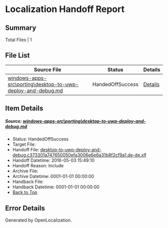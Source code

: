 # <a name='report-top'></a> Localization Handoff Report

## Summary
 Total Files | 1

## File List
 Source File | Status | Details 
 ----------- | ------ | ------- 
 [windows-apps-src\porting\desktop-to-uwp-deploy-and-debug.md](https://github.com/Microsoft/windows-apps/blob/7973c504f749317ca16b626aab1eb8d84e7c2c81/windows-apps-src/porting/desktop-to-uwp-deploy-and-debug.md) | HandedOffSuccess | [Details](#5294f0e3286c9eaa0060dfaa933f1a2c57f75e263364)

## Item Details
##### <a name='5294f0e3286c9eaa0060dfaa933f1a2c57f75e263364'></a> Source: [windows-apps-src\porting\desktop-to-uwp-deploy-and-debug.md](https://github.com/Microsoft/windows-apps/blob/7973c504f749317ca16b626aab1eb8d84e7c2c81/windows-apps-src/porting/desktop-to-uwp-deploy-and-debug.md)
* Status: HandedOffSuccess
* Target File: 
* Handoff File: [desktop-to-uwp-deploy-and-debug.c373301a747650050efa3006e6e6a31b8f2cf9a1.de-de.xlf](https://github.com/Microsoft/WDG.handoff/blob/250cc1d620c9cb43a4c293ff6a9e15b6d02f8f1c/ol-handoff/Microsoft/windows-apps.de-de/master/desktop-to-uwp-deploy-and-debug.c373301a747650050efa3006e6e6a31b8f2cf9a1.de-de.xlf)
* Handoff Datetime: 2016-05-03 15:49:10
* Handoff Reason: Include
* Archive File: 
* Archive Datetime: 0001-01-01 00:00:00
* Handback File: 
* Handback Datetime: 0001-01-01 00:00:00
* [Back to Top](#report-top)


## Error Details

Generated by OpenLocalization.

